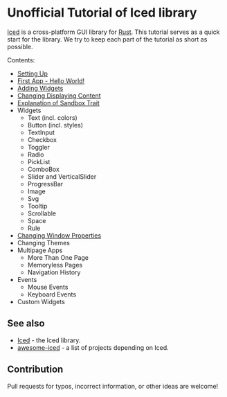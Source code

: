 # Unofficial Tutorial of Iced library

[Iced](https://iced.rs/) is a cross-platform GUI library for [Rust](https://www.rust-lang.org/).
This tutorial serves as a quick start for the library.
We try to keep each part of the tutorial as short as possible.

Contents:

* [Setting Up](./tutorial/setting_up.md)
* [First App - Hello World!](./tutorial/first_app.md)
* [Adding Widgets](./tutorial/adding_widgets.md)
* [Changing Displaying Content](./tutorial/changing_displaying_content.md)
* [Explanation of Sandbox Trait](./tutorial/explanation_of_sandbox_trait.md)
* Widgets
  * Text (incl. colors)
  * Button (incl. styles)
  * TextInput
  * Checkbox
  * Toggler
  * Radio
  * PickList
  * ComboBox
  * Slider and VerticalSlider
  * ProgressBar
  * Image
  * Svg
  * Tooltip
  * Scrollable
  * Space
  * Rule
* [Changing Window Properties](./tutorial/changing_window_properties.md)
* Changing Themes
* Multipage Apps
  * More Than One Page
  * Memoryless Pages
  * Navigation History
* Events
  * Mouse Events
  * Keyboard Events
* Custom Widgets

## See also

* [Iced](https://github.com/iced-rs/iced) - the Iced library.
* [awesome-iced](https://github.com/iced-rs/awesome-iced) - a list of projects depending on Iced.

## Contribution

Pull requests for typos, incorrect information, or other ideas are welcome!

